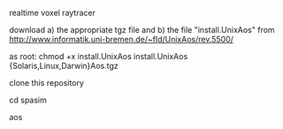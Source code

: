 
realtime voxel raytracer

download a) the appropriate tgz file and b) the file "install.UnixAos" from http://www.informatik.uni-bremen.de/~fld/UnixAos/rev.5500/ 

as root:
    chmod +x install.UnixAos
    install.UnixAos  {Solaris,Linux,Darwin}Aos.tgz

clone this repository

cd spasim

aos


